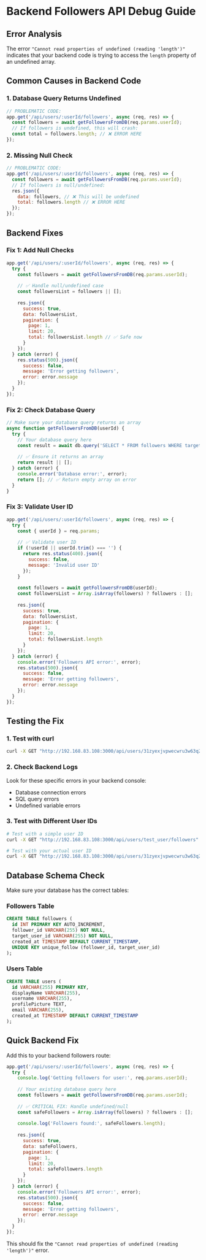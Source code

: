 # Backend Followers API Debug Guide

## Error Analysis
The error `"Cannot read properties of undefined (reading 'length')"` indicates that your backend code is trying to access the `length` property of an undefined array.

## Common Causes in Backend Code

### 1. Database Query Returns Undefined
```javascript
// PROBLEMATIC CODE:
app.get('/api/users/:userId/followers', async (req, res) => {
  const followers = await getFollowersFromDB(req.params.userId);
  // If followers is undefined, this will crash:
  const total = followers.length; // ❌ ERROR HERE
});
```

### 2. Missing Null Check
```javascript
// PROBLEMATIC CODE:
app.get('/api/users/:userId/followers', async (req, res) => {
  const followers = await getFollowersFromDB(req.params.userId);
  // If followers is null/undefined:
  res.json({
    data: followers, // ❌ This will be undefined
    total: followers.length // ❌ ERROR HERE
  });
});
```

## Backend Fixes

### Fix 1: Add Null Checks
```javascript
app.get('/api/users/:userId/followers', async (req, res) => {
  try {
    const followers = await getFollowersFromDB(req.params.userId);
    
    // ✅ Handle null/undefined case
    const followersList = followers || [];
    
    res.json({
      success: true,
      data: followersList,
      pagination: {
        page: 1,
        limit: 20,
        total: followersList.length // ✅ Safe now
      }
    });
  } catch (error) {
    res.status(500).json({
      success: false,
      message: 'Error getting followers',
      error: error.message
    });
  }
});
```

### Fix 2: Check Database Query
```javascript
// Make sure your database query returns an array
async function getFollowersFromDB(userId) {
  try {
    // Your database query here
    const result = await db.query('SELECT * FROM followers WHERE target_user_id = ?', [userId]);
    
    // ✅ Ensure it returns an array
    return result || [];
  } catch (error) {
    console.error('Database error:', error);
    return []; // ✅ Return empty array on error
  }
}
```

### Fix 3: Validate User ID
```javascript
app.get('/api/users/:userId/followers', async (req, res) => {
  try {
    const { userId } = req.params;
    
    // ✅ Validate user ID
    if (!userId || userId.trim() === '') {
      return res.status(400).json({
        success: false,
        message: 'Invalid user ID'
      });
    }
    
    const followers = await getFollowersFromDB(userId);
    const followersList = Array.isArray(followers) ? followers : [];
    
    res.json({
      success: true,
      data: followersList,
      pagination: {
        page: 1,
        limit: 20,
        total: followersList.length
      }
    });
  } catch (error) {
    console.error('Followers API error:', error);
    res.status(500).json({
      success: false,
      message: 'Error getting followers',
      error: error.message
    });
  }
});
```

## Testing the Fix

### 1. Test with curl
```bash
curl -X GET "http://192.168.83.108:3000/api/users/31zyexjvpwecwru3w63q27hww5nu/followers"
```

### 2. Check Backend Logs
Look for these specific errors in your backend console:
- Database connection errors
- SQL query errors
- Undefined variable errors

### 3. Test with Different User IDs
```bash
# Test with a simple user ID
curl -X GET "http://192.168.83.108:3000/api/users/test_user/followers"

# Test with your actual user ID
curl -X GET "http://192.168.83.108:3000/api/users/31zyexjvpwecwru3w63q27hww5nu/followers"
```

## Database Schema Check

Make sure your database has the correct tables:

### Followers Table
```sql
CREATE TABLE followers (
  id INT PRIMARY KEY AUTO_INCREMENT,
  follower_id VARCHAR(255) NOT NULL,
  target_user_id VARCHAR(255) NOT NULL,
  created_at TIMESTAMP DEFAULT CURRENT_TIMESTAMP,
  UNIQUE KEY unique_follow (follower_id, target_user_id)
);
```

### Users Table
```sql
CREATE TABLE users (
  id VARCHAR(255) PRIMARY KEY,
  displayName VARCHAR(255),
  username VARCHAR(255),
  profilePicture TEXT,
  email VARCHAR(255),
  created_at TIMESTAMP DEFAULT CURRENT_TIMESTAMP
);
```

## Quick Backend Fix

Add this to your backend followers route:

```javascript
app.get('/api/users/:userId/followers', async (req, res) => {
  try {
    console.log('Getting followers for user:', req.params.userId);
    
    // Your existing database query here
    const followers = await getFollowersFromDB(req.params.userId);
    
    // ✅ CRITICAL FIX: Handle undefined/null
    const safeFollowers = Array.isArray(followers) ? followers : [];
    
    console.log('Followers found:', safeFollowers.length);
    
    res.json({
      success: true,
      data: safeFollowers,
      pagination: {
        page: 1,
        limit: 20,
        total: safeFollowers.length
      }
    });
  } catch (error) {
    console.error('Followers API error:', error);
    res.status(500).json({
      success: false,
      message: 'Error getting followers',
      error: error.message
    });
  }
});
```

This should fix the `"Cannot read properties of undefined (reading 'length')"` error.
